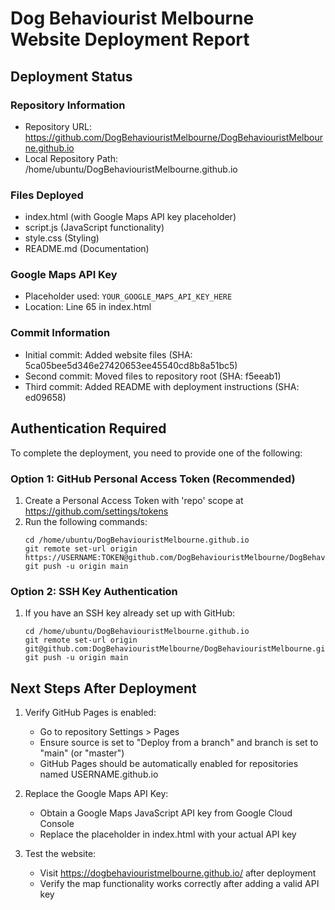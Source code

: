 # Dog Behaviourist Melbourne Website Deployment Report

## Deployment Status

### Repository Information
- Repository URL: https://github.com/DogBehaviouristMelbourne/DogBehaviouristMelbourne.github.io
- Local Repository Path: /home/ubuntu/DogBehaviouristMelbourne.github.io

### Files Deployed
- index.html (with Google Maps API key placeholder)
- script.js (JavaScript functionality)
- style.css (Styling)
- README.md (Documentation)

### Google Maps API Key
- Placeholder used: `YOUR_GOOGLE_MAPS_API_KEY_HERE`
- Location: Line 65 in index.html

### Commit Information
- Initial commit: Added website files (SHA: 5ca05bee5d346e27420653ee45540cd8b8a51bc5)
- Second commit: Moved files to repository root (SHA: f5eeab1)
- Third commit: Added README with deployment instructions (SHA: ed09658)

## Authentication Required

To complete the deployment, you need to provide one of the following:

### Option 1: GitHub Personal Access Token (Recommended)
1. Create a Personal Access Token with 'repo' scope at https://github.com/settings/tokens
2. Run the following commands:
   ```
   cd /home/ubuntu/DogBehaviouristMelbourne.github.io
   git remote set-url origin https://USERNAME:TOKEN@github.com/DogBehaviouristMelbourne/DogBehaviouristMelbourne.github.io
   git push -u origin main
   ```

### Option 2: SSH Key Authentication
1. If you have an SSH key already set up with GitHub:
   ```
   cd /home/ubuntu/DogBehaviouristMelbourne.github.io
   git remote set-url origin git@github.com:DogBehaviouristMelbourne/DogBehaviouristMelbourne.github.io.git
   git push -u origin main
   ```

## Next Steps After Deployment

1. Verify GitHub Pages is enabled:
   - Go to repository Settings > Pages
   - Ensure source is set to "Deploy from a branch" and branch is set to "main" (or "master")
   - GitHub Pages should be automatically enabled for repositories named USERNAME.github.io

2. Replace the Google Maps API Key:
   - Obtain a Google Maps JavaScript API key from Google Cloud Console
   - Replace the placeholder in index.html with your actual API key

3. Test the website:
   - Visit https://dogbehaviouristmelbourne.github.io/ after deployment
   - Verify the map functionality works correctly after adding a valid API key
